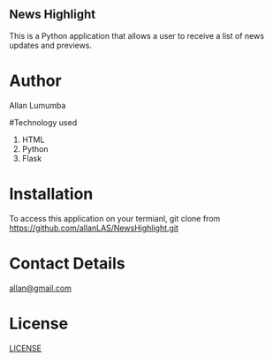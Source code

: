 ## News Highlight
This is a Python application that allows a user to receive a list of news updates and previews.

# Author
Allan Lumumba

#Technology used
1. HTML
2. Python
3. Flask

# Installation
To access this application on your termianl, git clone from https://github.com/allanLAS/NewsHighlight.git

# Contact Details
allan@gmail.com

# License
[LICENSE](LICENSE)
